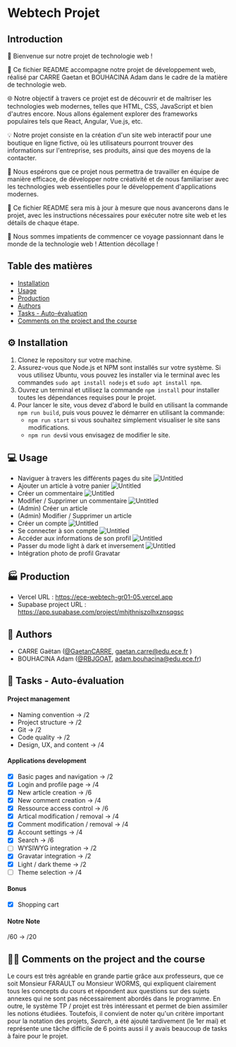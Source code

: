 # Webtech Projet
## Introduction

👋 Bienvenue sur notre projet de technologie web !

📝 Ce fichier README accompagne notre projet de développement web, réalisé par CARRE Gaetan et BOUHACINA Adam dans le cadre de la matière de technologie web.

🌐 Notre objectif à travers ce projet est de découvrir et de maîtriser les technologies web modernes, telles que HTML, CSS, JavaScript et bien d'autres encore. Nous allons également explorer des frameworks populaires tels que React, Angular, Vue.js, etc.

💡 Notre projet consiste en la création d'un site web interactif pour une boutique en ligne fictive, où les utilisateurs pourront trouver des informations sur l'entreprise, ses produits, ainsi que des moyens de la contacter.

🤝 Nous espérons que ce projet nous permettra de travailler en équipe de manière efficace, de développer notre créativité et de nous familiariser avec les technologies web essentielles pour le développement d'applications modernes.

📌 Ce fichier README sera mis à jour à mesure que nous avancerons dans le projet, avec les instructions nécessaires pour exécuter notre site web et les détails de chaque étape.

🚀 Nous sommes impatients de commencer ce voyage passionnant dans le monde de la technologie web ! Attention décollage !
## Table des matières
- [Installation](#install)
- [Usage](#usage)
- [Production](#prod)
- [Authors](#authors)
- [Tasks - Auto-évaluation](#tasks)
- [Comments on the project and the course](#cours)

## ⚙️ Installation <a name="install"></a>
1. Clonez le repository sur votre machine.
1. Assurez-vous que Node.js et NPM sont installés sur votre système. Si vous utilisez Ubuntu, vous pouvez les installer via le terminal avec les commandes ```sudo apt install nodejs``` et ```sudo apt install npm```.
1. Ouvrez un terminal et utilisez la commande ```npm install``` pour installer toutes les dépendances requises pour le projet.
1. Pour lancer le site, vous devez d'abord le build en utilisant la commande ```npm run build```, puis vous pouvez le démarrer en utilisant la commande: 
    - ```npm run start``` si vous souhaitez simplement visualiser le site sans modifications. 
    - ```npm run dev```si vous envisagez de modifier le site.

## 💻 Usage <a name="usage"></a>
- Naviguer à travers les différents pages du site
![Untitled](/demos/1.gif)
- Ajouter un article à votre panier
![Untitled](/demos/2.gif)
- Créer un commentaire
![Untitled](/demos/3.gif)
- Modifier / Supprimer un commentaire
![Untitled](/demos/4.gif)
- (Admin) Créer un article
- (Admin) Modifier / Supprimer un article
- Créer un compte
![Untitled](/demos/7.gif)
- Se connecter à son compte
![Untitled](/demos/8.gif)
- Accéder aux informations de son profil
![Untitled](/demos/9.gif)
- Passer du mode light à dark et inversement
![Untitled](/demos/10.gif)
- Intégration photo de profil Gravatar

## 🏭  Production <a name="prod"></a>
- Vercel URL : https://ece-webtech-gr01-05.vercel.app
- Supabase project URL : https://app.supabase.com/project/mhjthniszolhxznsqgsc

## 🧑 Authors <a name="authors"></a>
- CARRE Gaëtan ([@GaetanCARRE](https://github.com/GaetanCARRE), gaetan.carre@edu.ece.fr ) 
- BOUHACINA Adam ([@RBJGOAT](https://github.com/RBJGOAT), adam.bouhacina@edu.ece.fr)

## 📝  Tasks - Auto-évaluation <a name="tasks"></a>
#### Project management
- Naming convention → /2
- Project structure → /2
- Git → /2
- Code quality → /2
- Design, UX, and content → /4

#### Applications development
- [X] Basic pages and navigation → /2
- [X] Login and profile page → /4
- [X] New article creation → /6
- [X] New comment creation → /4
- [X] Ressource access control → /6
- [X] Artical modification / removal → /4
- [X] Comment modification / removal → /4
- [X] Account settings → /4
- [X] Search → /6
- [ ] WYSIWYG integration → /2
- [X] Gravatar integration → /2
- [X] Light / dark theme → /2
- [ ] Theme selection → /4

#### Bonus
- [X] Shopping cart

#### Notre Note
/60 → /20 

## 👨‍🏫 Comments on the project and the course <a name="cours"></a>
Le cours est très agréable en grande partie grâce aux professeurs, que ce soit Monsieur FARAULT ou Monsieur WORMS, qui expliquent clairement tous les concepts du cours et répondent aux questions sur des sujets annexes qui ne sont pas nécessairement abordés dans le programme. En outre, le système TP / projet est très intéressant et permet de bien assimiler les notions étudiées. Toutefois, il convient de noter qu'un critère important pour la notation des projets, _Search_, a été ajouté tardivement (le 1er mai) et représente une tâche difficile de 6 points aussi il y avais beaucoup de tasks à faire pour le projet.

